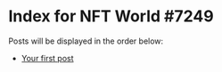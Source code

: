 # Index for NFT World #7249
Posts will be displayed in the order below:

- [Your first post](./001-first.md)

